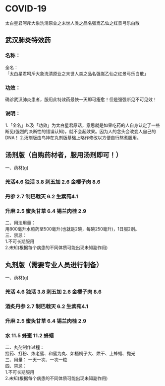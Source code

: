 # COVID-19
太白星君呵斥大象洗清原业之末世人类之品名强嵩乙仙之红景弓乐白散

## 武汉肺炎特效药

### 名称：

全名：  
「太白星君呵斥大象洗清原业之末世人类之品名强嵩乙仙之红景弓乐白散」   

### 功效：

确诊武汉肺炎患者，服用此特效药最快一天即可痊愈！但是强强断见不可见效！



### 说明：

1.「全名」以及「功效」为太白星君原话，意思就是如果吃药的人自身认定了一些断见(强烈的决断性的错误认知)，就不会起效果。因为人的念头会改变人自己的DNA！
2.汤剂版由鸟神在丸剂版基础上略作修改以方便自行熬煮服用。

## 汤剂版（自购药材者，服用汤剂即可！）  

一、药材(g)  

### 羌活4.6   独活 3.8   刺五加 2.6  金樱子肉 8.6   

### 丹参 2.7  制巴戟天 6.2  生紫苑4.1 

### 升麻 2.5  蜜灸甘草 6.4  锡兰肉桂 2.9 

二、用法用量：  
用800毫升水煎药至500毫升(也就是2碗，每碗250毫升)，1日服2剂。  
三、禁忌：  
1.不可长期服用  
2.未知(根据每个病患的不同体质可能出现未知副作用)  

## 丸剂版（需要专业人员进行制备）  

一、药材(g)  

### 羌活 4.6  独活 3.8 刺五加 2.6  金樱子肉 8.6 

### 酒炙丹参 2.7  制巴戟天 6.2  生紫苑4.1 

### 升麻 2.5  蜜灸甘草 6.4  锡兰肉桂 2.9 

### 水 11.5 蜂蜜 11.2 蜂蜡  

二、丸剂制作过程：  
捡药、打粉、炼老蜜、和蜜为丸、如梧桐子大、烘干、上蜂蜡、抛光  
三、用量： 
一天一次、一次一粒  
四、禁忌：  
1.不可长期服用  
2.未知(根据每个病患的不同体质可能出现未知副作用)  

